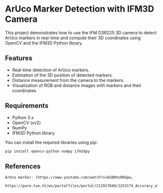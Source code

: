 # ArUco Marker Detection with IFM3D Camera

This project demonstrates how to use the IFM O3R225 3D camera to detect ArUco markers in real-time and compute their 3D coordinates using OpenCV and the IFM3D Python library.

## Features

- Real-time detection of ArUco markers.
- Estimation of the 3D position of detected markers.
- Distance measurement from the camera to the markers.
- Visualization of RGB and distance images with markers and their coordinates.

## Requirements

- Python 3.x
- OpenCV (cv2)
- NumPy
- IFM3D Python library

You can install the required libraries using pip:

```bash
pip install opencv-python numpy ifm3dpy
```
## References

    ArUco marker: (https://www.youtube.com/watch?v=bS00Vs09Upw, 
                   https://pure.tue.nl/ws/portalfiles/portal/212917849/1253174_Accuracy_of_Single_Camera_Pose_Estimation.pdf)
